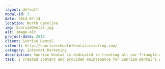 ```yaml
---
layout: default
modal-id: 3
date: 2014-07-14
location: North Carolina
img: SunriseDental.jpg
alt: image-alt
project-date: 2012
client: Sunrise Dental
siteurl: http://sunriseschoolofdentalassisting.com/
category: Internet Marketing
description: Sunrise Dental is dedicated to treating all our Triangle-area dental patients with the utmost care, respect and attention as we work with them to maintain, enhance and restore the health and beauty of their smiles.
task: I created content and provided maintenance for Sunrise Dental's website, while increasing their ranking on local search results.
---
```

